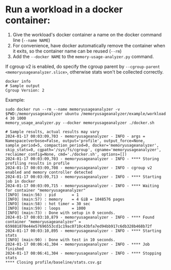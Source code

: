 # Run a workload in a docker container:
1. Give the workload's docker container a name on the docker command line (`--name NAME`)
2. For convenience, have docker automatically remove the container when it exits, so the container name can be reused (`--rm`)
3. Add the `--docker NAME` to the `memory-usage-analyzer.py` command.

  If cgroup v2 is enabled, do specify the cgroup parent by `--cgroup-parent <memoryusageanalyzer.slice>`, otherwise stats won't be collected correctly.

```shell
docker info
# Sample output
Cgroup Version: 2

```
  Example:
```shell
sudo docker run --rm --name memoryusageanalyzer -v $PWD:/memoryusageanalyzer ubuntu /memoryusageanalyzer/example/workload 4 30 1000
memory_usage_analyzer.py --docker memoryusageanalyzer ./docker.sh

# Sample results, actual results may vary
2024-01-17 00:03:09,703 - memoryusageanalyzer - INFO - args = Namespace(verbose=False, output='profile', output_force=None, sample_period=5, compaction_period=0, docker='memoryusageanalyzer', skip_stats=0, cgpath='/sys/fs/cgroup', cgname='memoryusageanalyzer', reclaimer_config=None, cmd='./docker.sh', options=[])
2024-01-17 00:03:09,703 - memoryusageanalyzer - INFO - **** Storing profiling results in profile
2024-01-17 00:03:09,708 - memoryusageanalyzer - INFO - cgroup v2 enabled and memory controller detected
2024-01-17 00:03:09,713 - memoryusageanalyzer - INFO - **** Starting job in docker
2024-01-17 00:03:09,715 - memoryusageanalyzer - INFO - **** Waiting for container "memoryusageanalyzer"
[INFO] (main:56) : pid       = 1
[INFO] (main:57) : memory    = 4 GiB = 1048576 pages
[INFO] (main:58) : hot timer = 30 sec
[INFO] (main:59) : loops     = 1000
[INFO] (main:73) : Done with setup in 0 seconds.
2024-01-17 00:03:10,879 - memoryusageanalyzer - INFO - **** Found container "memoryusageanalyzer" = 659881870e44e57696553cd1c19ac0710c43bfa7ed94bb917c6db328b468b72f
2024-01-17 00:03:10,895 - memoryusageanalyzer - INFO - **** Starting stats
[INFO] (main:90) : Done with test in 10 seconds.
2024-01-17 00:06:41,304 - memoryusageanalyzer - INFO - **** Job finished
2024-01-17 00:06:41,304 - memoryusageanalyzer - INFO - **** Stopping stats
**** Closing profile/baseline/stats.csv.gz
```
